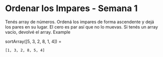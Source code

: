# Ordenar los Impares - Semana 1

Tenés array de números.
Ordená los impares de forma ascendente y dejá los pares en su lugar.
El cero es par así que no lo muevas.
Si tenés un array vacío, devolvé el array.
Example

sortArray([5, 3, 2, 8, 1, 4]) = 
```
[1, 3, 2, 8, 5, 4]
```